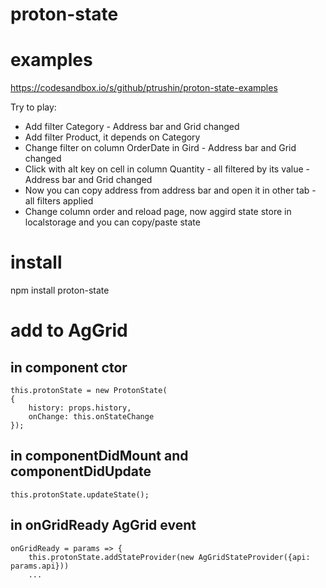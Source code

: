 # proton-state

# examples
https://codesandbox.io/s/github/ptrushin/proton-state-examples

Try to play:
* Add filter Category - Address bar and Grid changed
* Add filter Product, it depends on Category
* Change filter on column OrderDate in Gird - Address bar and Grid changed
* Click with alt key on cell in column Quantity - all filtered by its value - Address bar and Grid changed
* Now you can copy address from address bar and open it in other tab - all filters applied
* Change column order and reload page, now aggird state store in localstorage and you can copy/paste state

# install
npm install proton-state

# add to AgGrid

## in component ctor
```
this.protonState = new ProtonState(
{
    history: props.history,
    onChange: this.onStateChange
});
```

## in componentDidMount and componentDidUpdate

```
this.protonState.updateState();
```

## in onGridReady AgGrid event

```
onGridReady = params => {
    this.protonState.addStateProvider(new AgGridStateProvider({api: params.api}))
    ...
```